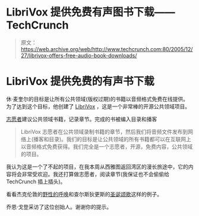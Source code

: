 # LibriVox 提供免费有声图书下载——TechCrunch

> 原文：<https://web.archive.org/web/http://www.techcrunch.com:80/2005/12/27/librivox-offers-free-audio-book-downloads/>

# LibriVox 提供免费的有声书下载

休·麦奎尔的目标是让所有公共领域(版权过期)的书籍以音频格式免费在线提供。为了达到这个目标，他创建了 [LibriVox](https://web.archive.org/web/20210731182330/http://librivox.org/) ，这是一个非常棒的开源公共领域项目。

[志愿者](https://web.archive.org/web/20210731182330/http://librivox.org/volunteer-for-librivox/)建议公共领域书籍，记录章节。完成的书被编入目录和播客

> LibriVox 志愿者在公共领域录制书籍的章节，然后我们将音频文件发布到网络上(播客和目录)。我们的目标是让公共领域的所有书籍都可以在互联网上以音频格式免费获得。我们完全是一个志愿者，开源，免费内容，公共领域的项目。

我认为这是一个了不起的项目，在我本周从西雅图返回湾区的漫长旅途中，它的内容将会非常受欢迎。我还打算做志愿者，阅读章节(我保证也不会偷偷给 TechCrunch 插上插头)。

看看杰克伦敦的[野性的呼唤](https://web.archive.org/web/20210731182330/http://librivox.org/call-of-the-wild-by-jack-london/)和查尔斯狄更斯的[圣诞颂歌](https://web.archive.org/web/20210731182330/http://librivox.org/a-christmas-carol-by-charles-dickens/)这样的例子。

乔恩·戈登采访了这位创始人。谢谢你的提示。